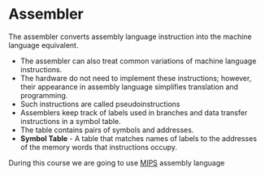 # Assembler
The assembler converts assembly language instruction into the
machine language equivalent.
* The assembler can also treat common variations of machine
language instructions.
* The hardware do not need to implement these instructions;
however, their appearance in assembly language simplifies
translation and programming.
* Such instructions are called pseudoinstructions
* Assemblers keep track of labels used in branches and data transfer
instructions in a symbol table.
* The table contains pairs of symbols and addresses.
* **Symbol Table** - A table that matches names of labels to the
addresses of the memory words that instructions occupy.

During this course we are going to use [MIPS](./mips) assembly language